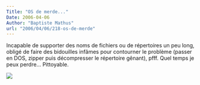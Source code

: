 ```yaml
---
Title: "OS de merde..."
Date: 2006-04-06
Author: "Baptiste Mathus"
url: "2006/04/06/218-os-de-merde"
---
```




Incapable de supporter des noms de fichiers ou de répertoires un peu
long, obligé de faire des bidouilles infâmes pour contourner le problème
(passer en DOS, zipper puis décompresser le répertoire gênant), pfff.
Quel temps je peux perdre... Pittoyable.

![](/dotclear/images/fichiers-longs-windows-merdique.png)

